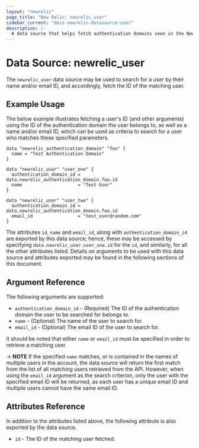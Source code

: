```yaml
---
layout: "newrelic"
page_title: "New Relic: newrelic_user"
sidebar_current: "docs-newrelic-datasource-user"
description: |-
  A data source that helps fetch authentication domains seen in the New Relic One UI, matching the name specified.
---
```


# Data Source: newrelic\_user

The `newrelic_user` data source may be used to search for a user by their name and/or email ID, and accordingly, fetch the ID of the matching user.

## Example Usage

The below example illustrates fetching a user's ID (and other arguments) using the ID of the authentication domain the user belongs to, as well as a name and/or email ID, which can be used as criteria to search for a user who matches these specified parameters.
```hcl
data "newrelic_authentication_domain" "foo" {
  name = "Test Authentication Domain"
}

data "newrelic_user" "user_one" {
  authentication_domain_id = data.newrelic_authentication_domain.foo.id
  name                     = "Test User"
}

data "newrelic_user" "user_two" {
  authentication_domain_id = data.newrelic_authentication_domain.foo.id
  email_id                 = "test_user@random.com"
}
```

The attributes `id`, `name` and `email_id`, along with `authentication_domain_id` are exported by this data source; hence, these may be accessed by specifying `data.newrelic_user.user_one.id` for the `id`, and similarly, for all the other attributes listed. Details on arguments to be used with this data source and attributes exported may be found in the following sections of this document.

## Argument Reference

The following arguments are supported:

* `authentication_domain_id` - (Required) The ID of the authentication domain the user to be searched for belongs to.
* `name` - (Optional) The name of the user to search for.
* `email_id` - (Optional) The email ID of the user to search for.

It should be noted that either `name` or `email_id` must be specified in order to retrieve a matching user.

-> **NOTE** If the specified `name` matches, or is contained in the names of multiple users in the account, the data source will return the first match from the list of all matching users retrieved from the API. However, when using the `email_id` argument as the search criterion, only the user with the specified email ID will be returned, as each user has a unique email ID and multiple users cannot have the same email ID.

## Attributes Reference

In addition to the attributes listed above, the following attribute is also exported by the data source.

* `id` - The ID of the matching user fetched.

